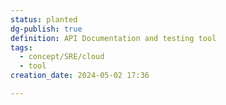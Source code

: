 ```yaml
---
status: planted
dg-publish: true
definition: API Documentation and testing tool
tags:
  - concept/SRE/cloud
  - tool
creation_date: 2024-05-02 17:36

---
```

